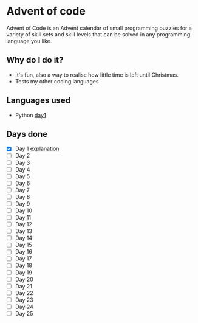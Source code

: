 # Advent of code

Advent of Code is an Advent calendar of small programming puzzles for a variety of skill sets and skill levels that can be solved in any programming language you like.

## Why do I do it?

- It's fun, also a way to realise how little time is left until Christmas. 
- Tests my other coding languages

## Languages used
- Python [day1](day1/day1.py)

## Days done

- [X] Day 1 [explanation](day1/README.md)
- [ ] Day 2
- [ ] Day 3
- [ ] Day 4
- [ ] Day 5
- [ ] Day 6
- [ ] Day 7
- [ ] Day 8
- [ ] Day 9
- [ ] Day 10
- [ ] Day 11
- [ ] Day 12
- [ ] Day 13
- [ ] Day 14
- [ ] Day 15
- [ ] Day 16
- [ ] Day 17
- [ ] Day 18
- [ ] Day 19
- [ ] Day 20
- [ ] Day 21
- [ ] Day 22
- [ ] Day 23
- [ ] Day 24
- [ ] Day 25
